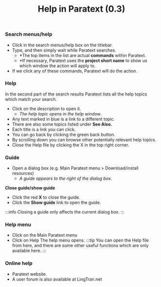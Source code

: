 ﻿---
title: Help in Paratext (0.3)
---
### Search menus/help

-  Click in the search menus/help box on the titlebar.
-  Type, and then simply wait while Paratext searches.
    -  *The top items in the list are actual **commands** within Paratext.
    -  *If necessary, Paratext uses the **project short name** to show us which window the action will apply to.
-  If we click any of these commands, Paratext will do the action.

### Help

In the second part of the search results Paratext lists all the help topics which match your search.

-  Click on the description to open it.
    -  *The help topic opens in the help window*.
-  Any text marked in blue is a link to a different topic.
-  There are also some topics listed under **See Also.**
-  Each title is a link you can click.
-  You can go back by clicking the green back button.
-  By scrolling down you can browse other potentially relevant help topics.
-  Close the Help file by clicking the X in the top right corner.

### Guide

- Open a dialog box (e.g. Main Paratext menu \> Download/install resources)
    - *A guide appears to the right of the dialog box*.

**Close guide/show guide**

-  Click the red **X** to close the guide.
-  Click the **Show guide** link to open the guide.

:::info
Closing a guide only affects the current dialog box.
:::
### Help menu

-  Click on the Main Paratext menu
-  Click on Help
    The help menu opens.
:::tip
You can open the Help file from here, and there are some other useful functions which are only available here.
:::
### Online help

-  Paratext website.
-  A user forum is also available at LingTran.net
